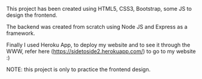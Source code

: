 This project has been created using HTML5, CSS3, Bootstrap, some JS to design the frontend. 

The backend was created from scratch using Node JS and Express as a framework.

Finally I used Heroku App, to deploy my website and to see it through the WWW, refer here (https://sidetoside2.herokuapp.com/) to go
to my website :)

NOTE: this project is only to practice the frontend design.

